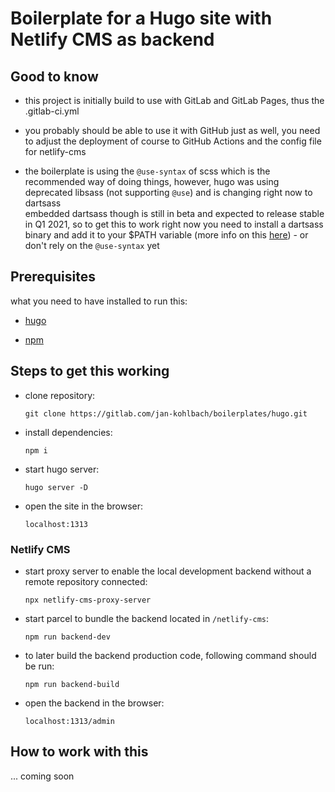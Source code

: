 # Boilerplate for a Hugo site with Netlify CMS as backend


## Good to know

* this project is initially build to use with GitLab and GitLab Pages, thus the .gitlab-ci.yml

* you probably should be able to use it with GitHub just as well, you need to adjust the deployment of course to GitHub Actions and the config file for netlify-cms

* the boilerplate is using the `@use-syntax` of scss which is the recommended way of doing things, however, hugo was using deprecated libsass (not supporting `@use`) and is changing right now to dartsass\
embedded dartsass though is still in beta and expected to release stable in Q1 2021, so to get this to work right now you need to install a dartsass binary and add it to your $PATH variable (more info on this [here](https://gohugo.io/hugo-pipes/scss-sass/#options)) - or don't rely on the `@use-syntax` yet


## Prerequisites

what you need to have installed to run this:

* [hugo](https://gohugo.io/getting-started/installing/)

* [npm](https://nodejs.org/en/)


## Steps to get this working

* clone repository:

   `git clone https://gitlab.com/jan-kohlbach/boilerplates/hugo.git`

* install dependencies:

   `npm i`

* start hugo server:

   `hugo server -D`

* open the site in the browser:

   `localhost:1313`


### Netlify CMS

* start proxy server to enable the local development backend without a remote repository connected:

   `npx netlify-cms-proxy-server`

* start parcel to bundle the backend located in `/netlify-cms`:

   `npm run backend-dev`

* to later build the backend production code, following command should be run:

   `npm run backend-build`

* open the backend in the browser:

   `localhost:1313/admin`


## How to work with this

... coming soon
